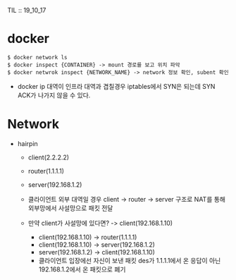 TIL :: 19_10_17

# docker
```
$ docker network ls
$ docker inspect {CONTAINER} -> mount 경로를 보고 위치 파악
$ docker netwrok inspect {NETWORK_NAME} -> network 정보 확인, subent 확인
```
- docker ip 대역이 인프라 대역과 겹칠경우 iptables에서 SYN은 되는데 SYN ACK가 나가지 않을 수 있다.

# Network
- hairpin
  - client(2.2.2.2)
  - router(1.1.1.1)
  - server(192.168.1.2)

  - 클라이언트 외부 대역일 경우 client -> router -> server 구조로 NAT를 통해 외부망에서 사설망으로 패킷 전달
  - 만약 client가 사설망에 있다면? -> client(192.168.1.10)
    - client(192.168.1.10) -> router(1.1.1.1)
    - client(192.168.1.10) -> server(192.168.1.2)
    - server(192.168.1.2) -> client(192.168.1.10)
    - 클라이언트 입장에선 자신이 보낸 패킷 des가 1.1.1.1에서 온 응답이 아닌 192.168.1.2에서 온 패킷으로 폐기